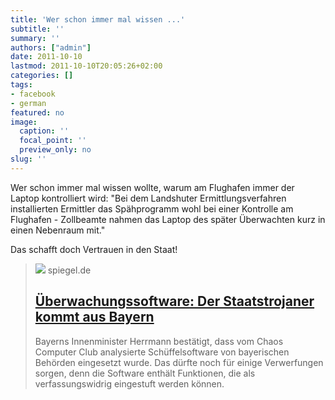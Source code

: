 ```yaml
---
title: 'Wer schon immer mal wissen ...'
subtitle: ''
summary: ''
authors: ["admin"]
date: 2011-10-10
lastmod: 2011-10-10T20:05:26+02:00
categories: []
tags:
- facebook
- german
featured: no
image:
  caption: ''
  focal_point: ''
  preview_only: no
slug: ''
---
```

Wer schon immer mal wissen wollte, warum am Flughafen immer der Laptop kontrolliert wird:
"Bei dem Landshuter Ermittlungsverfahren installierten Ermittler das Spähprogramm wohl bei einer Kontrolle am Flughafen - Zollbeamte nahmen das Laptop des später Überwachten kurz in einen Nebenraum mit." 

Das schafft doch Vertrauen in den Staat!
> [![](https://cdn.prod.www.spiegel.de/images/b1b63b34-0001-0004-0000-000000269996_w1280_r1.77_fpx71.1_fpy55.jpg)](http://www.spiegel.de/netzwelt/netzpolitik/0,1518,790960,00.html)
> spiegel.de
> ## [Überwachungssoftware: Der Staatstrojaner kommt aus Bayern](http://www.spiegel.de/netzwelt/netzpolitik/0,1518,790960,00.html)
>
>Bayerns Innenminister Herrmann bestätigt, dass vom Chaos Computer Club analysierte Schüffelsoftware von bayerischen Behörden eingesetzt wurde. Das dürfte noch für einige Verwerfungen sorgen, denn die Software enthält Funktionen, die als verfassungswidrig eingestuft werden können.


